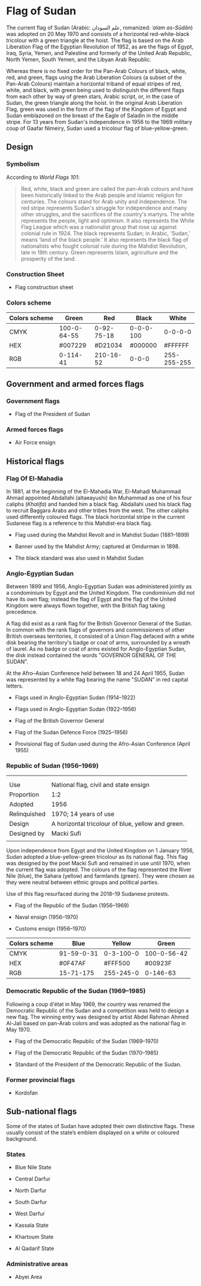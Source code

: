 # Flag of Sudan

The current flag of Sudan (Arabic: علم السودان, romanized: *ʿalam as-Sūdān*) was adopted on 20 May 1970 and consists of a horizontal red-white-black tricolour with a green triangle at the hoist. The flag is based on the Arab Liberation Flag of the Egyptian Revolution of 1952, as are the flags of Egypt, Iraq, Syria, Yemen, and Palestine and formerly of the United Arab Republic, North Yemen, South Yemen, and the Libyan Arab Republic.

Whereas there is no fixed order for the Pan-Arab Colours of black, white, red, and green, flags using the Arab Liberation Colours (a subset of the Pan-Arab Colours) maintain a horizontal triband of equal stripes of red, white, and black, with green being used to distinguish the different flags from each other by way of green stars, Arabic script, or, in the case of Sudan, the green triangle along the hoist. In the original Arab Liberation Flag, green was used in the form of the flag of the Kingdom of Egypt and Sudan emblazoned on the breast of the Eagle of Saladin in the middle stripe. For 13 years from Sudan's independence in 1956 to the 1969 military coup of Gaafar Nimeiry, Sudan used a tricolour flag of blue-yellow-green.

## Design

### Symbolism

According to *World Flags 101*:

> Red, white, black and green are called the pan-Arab colours and have been historically linked to the Arab people and Islamic religion for centuries. The colours stand for Arab unity and independence. The red stripe represents Sudan's struggle for independence and many other struggles, and the sacrifices of the country's martyrs. The white represents the people, light and optimism. It also represents the White Flag League which was a nationalist group that rose up against colonial rule in 1924. The black represents Sudan; in Arabic, 'Sudan,' means ‘land of the black people.’ It also represents the black flag of nationalists who fought colonial rule during the Mahdist Revolution, late in 19th century. Green represents Islam, agriculture and the prosperity of the land.

### Construction Sheet

- Flag construction sheet

### Colors scheme

|  Colors scheme | Green       | Red        | Black     | White       |
| -------------- | ----------- | ---------- | --------- | ----------- |
| CMYK           | 100-0-64-55 | 0-92-75-18 | 0-0-0-100 | 0-0-0-0     |
| HEX            | #007229     | #D21034    | #000000   | #FFFFFF     |
| RGB            | 0-114-41    | 210-16-52  | 0-0-0     | 255-255-255 |

## Government and armed forces flags

### Government flags

- Flag of the President of Sudan

### Armed forces flags

- Air Force ensign

## Historical flags

### Flag Of El-Mahadia

In 1881, at the beginning of the El-Mahadia War, El-Mahadi Muhammad Ahmad appointed Abdallahi (altaeayushi) ibn Muhammad as one of his four caliphs (*Khalifa*) and handed him a black flag. Abdallahi used his black flag to recruit Baggara Arabs and other tribes from the west. The other caliphs used differently coloured flags. The black horizontal stripe in the current Sudanese flag is a reference to this Mahdist-era black flag.

- Flag used during the Mahdist Revolt and in Mahdist Sudan (1881–1899)

- Banner used by the Mahdist Army; captured at Omdurman in 1898.

- The black standard was also used in Mahdist Sudan

### Anglo-Egyptian Sudan

Between 1899 and 1956, Anglo-Egyptian Sudan was administered jointly as a condominium by Egypt and the United Kingdom. The condominium did not have its own flag; instead the flag of Egypt and the flag of the United Kingdom were always flown together, with the British flag taking precedence.

A flag did exist as a rank flag for the British Governor General of the Sudan. In common with the rank flags of governors and commissioners of other British overseas territories, it consisted of a Union Flag defaced with a white disk bearing the territory's badge or coat of arms, surrounded by a wreath of laurel. As no badge or coat of arms existed for Anglo-Egyptian Sudan, the disk instead contained the words "GOVERNOR GENERAL OF THE SUDAN".

At the Afro–Asian Conference held between 18 and 24 April 1955, Sudan was represented by a white flag bearing the name "SUDAN" in red capital letters.

- Flags used in Anglo-Egyptian Sudan (1914–1922)

- Flags used in Anglo-Egyptian Sudan (1922–1956)

- Flag of the British Governor General

- Flag of the Sudan Defence Force (1925–1956)

- Provisional flag of Sudan used during the Afro-Asian Conference (April 1955)

### Republic of Sudan (1956–1969)

|              |                                                   |
| ------------ | ------------------------------------------------- |
|              |                                                   |
|              |                                                   |
| Use          | National flag, civil and state ensign             |
| Proportion   | 1:2                                               |
| Adopted      | 1956                                              |
| Relinquished | 1970; 14 years of use                             |
| Design       | A horizontal tricolour of blue, yellow and green. |
| Designed by  | Macki Sufi                                        |
|              |                                                   |

Upon independence from Egypt and the United Kingdom on 1 January 1956, Sudan adopted a blue-yellow-green tricolour as its national flag. This flag was designed by the poet Macki Sufi and remained in use until 1970, when the current flag was adopted. The colours of the flag represented the River Nile (blue), the Sahara (yellow) and farmlands (green). They were chosen as they were neutral between ethnic groups and political parties.

Use of this flag resurfaced during the 2018–19 Sudanese protests.

- Flag of the Republic of the Sudan (1956–1969)

- Naval ensign (1956–1970)

- Customs ensign (1956–1970)

|  Colors scheme | Blue       | Yellow    | Green       |
| -------------- | ---------- | --------- | ----------- |
| CMYK           | 91-59-0-31 | 0-3-100-0 | 100-0-56-42 |
| HEX            | #0F47AF    | #FFF500   | #00923F     |
| RGB            | 15-71-175  | 255-245-0 | 0-146-63    |

### Democratic Republic of the Sudan (1969–1985)

Following a coup d'état in May 1969, the country was renamed the Democratic Republic of the Sudan and a competition was held to design a new flag. The winning entry was designed by artist Abdel Rahman Ahmed Al-Jali based on pan-Arab colors and was adopted as the national flag in May 1970.

- Flag of the Democratic Republic of the Sudan (1969–1970)

- Flag of the Democratic Republic of the Sudan (1970–1985)

- Standard of the President of the Democratic Republic of the Sudan.

### Former provincial flags

- Kordofan

## Sub-national flags

Some of the states of Sudan have adopted their own distinctive flags. These usually consist of the state’s emblem displayed on a white or coloured background.

### States

- Blue Nile State

- Central Darfur

- North Darfur

- South Darfur

- West Darfur

- Kassala State

- Khartoum State

- Al Qadarif State

### Administrative areas

- Abyei Area
